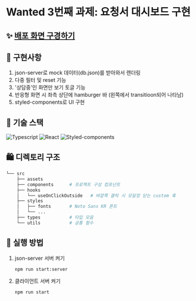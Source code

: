 <h1>Wanted 3번째 과제: 요청서 대시보드 구현</h1>

## ✨ [배포 화면 구경하기](https://ateam-ventrues-mission.herokuapp.com/)


## 🧨 구현사항
1. json-server로 mock 데이터(db.json)를 받아와서 렌더링
1. 다중 필터 및 reset 기능
2. '상담중'인 화면만 보기 토글 기능
3. 반응형 화면 시 좌측 상단에 hamburger 바 (왼쪽에서 transitioon되어 나타남) 
4. styled-components로 UI 구현


## 🧶 기술 스택
![Typescript](https://img.shields.io/badge/TypeScript-007ACC?style=for-the-badge&logo=typescript&logoColor=white)
![React](https://img.shields.io/badge/React-20232A?style=for-the-badge&logo=react&logoColor=61DAFB)
![Styled-components](https://img.shields.io/badge/styled--components-DB7093?style=for-the-badge&logo=styled-components&logoColor=white) 
  

## 🛍 디렉토리 구조

```bash
└── src
    ├── assets             
    ├── components      # 프로젝트 구성 컴포넌트
    ├── hooks           
    │   └── useOnClickOutside   # 바깥쪽 클릭 시 모달창 닫는 custom 훅
    ├── styles
    │   ├── fonts       # Noto Sans KR 폰트
    │   └── ...
    ├── types           # 타입 모음
    └── utils           # 공통 함수
```



## 💎 실행 방법
1. json-server 서버 켜기
    ```bash
    npm run start:server
    ```
2. 클라이언트 서버 켜기
    ```bash
    npm run start
    ```
